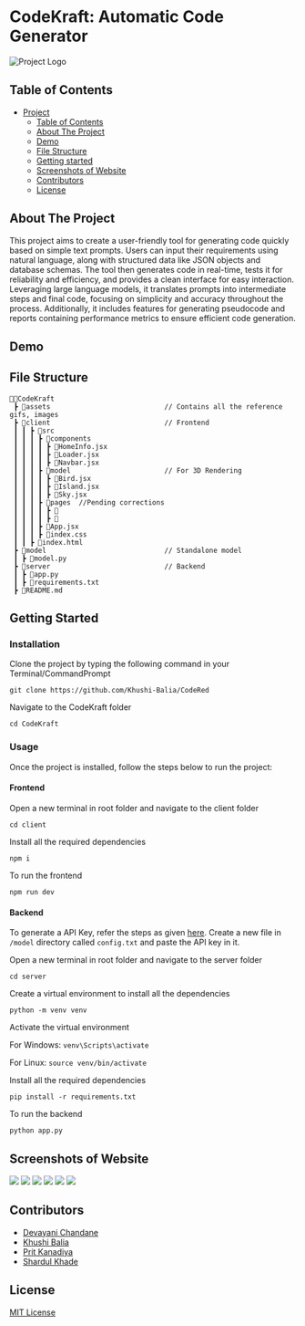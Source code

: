 # CodeKraft: Automatic Code Generator

<img src="assets/logo.png" alt="Project Logo">

## Table of Contents

- [Project](#CodeKraft)
  - [Table of Contents](#table-of-contents)
  - [About The Project](#about-the-project)
  - [Demo](#demo)
  - [File Structure](#file-structure)
  - [Getting started](#Getting-Started)
  - [Screenshots of Website](#screenshots-of-website)
  - [Contributors](#contributors)
  - [License](#license)

## About The Project

This project aims to create a user-friendly tool for generating code quickly based on simple text prompts. Users can input their requirements using natural language, along with structured data like JSON objects and database schemas. The tool then generates code in real-time, tests it for reliability and efficiency, and provides a clean interface for easy interaction. Leveraging large language models, it translates prompts into intermediate steps and final code, focusing on simplicity and accuracy throughout the process. Additionally, it includes features for generating pseudocode and reports containing performance metrics to ensure efficient code generation.

## Demo

## File Structure
```
👨‍💻CodeKraft
 ┣ 📂assets                            // Contains all the reference gifs, images
 ┣ 📂client                            // Frontend        
 ┃ ┃ ┣ 📂src                                      
 ┃ ┃ ┃ ┣ 📂components  
 ┃ ┃ ┃ ┃ ┣ 📄HomeInfo.jsx  
 ┃ ┃ ┃ ┃ ┣ 📄Loader.jsx
 ┃ ┃ ┃ ┃ ┣ 📄Navbar.jsx
 ┃ ┃ ┃ ┣ 📂model                       // For 3D Rendering  
 ┃ ┃ ┃ ┃ ┣ 📄Bird.jsx 
 ┃ ┃ ┃ ┃ ┣ 📄Island.jsx
 ┃ ┃ ┃ ┃ ┣ 📄Sky.jsx
 ┃ ┃ ┃ ┣ 📂pages  //Pending corrections
 ┃ ┃ ┃ ┃ ┣ 📄
 ┃ ┃ ┃ ┃ ┣ 📄
 ┃ ┃ ┃ ┣ 📄App.jsx
 ┃ ┃ ┃ ┣ 📄index.css
 ┃ ┃ ┣ 📄index.html
 ┣ 📂model                             // Standalone model         
 ┃ ┣ 📄model.py   
 ┣ 📂server                            // Backend 
 ┃ ┣ 📄app.py   
 ┃ ┣ 📄requirements.txt
 ┣ 📄README.md
```
## Getting Started

### Installation

Clone the project by typing the following command in your Terminal/CommandPrompt

```
git clone https://github.com/Khushi-Balia/CodeRed
```
Navigate to the CodeKraft folder

```
cd CodeKraft
```

### Usage

Once the project is installed, follow the steps below to run the project:

#### Frontend

Open a new terminal in root folder and navigate to the client folder

```
cd client
```

Install all the required dependencies

```
npm i
```

To run the frontend

```
npm run dev
```

#### Backend

To generate a API Key, refer the steps as given <a href = "https://www.kdnuggets.com/how-to-access-and-use-gemini-api-for-free">here</a>. Create a new file in ```/model``` directory called ```config.txt``` and paste the API key in it.

Open a new terminal in root folder and navigate to the server folder

```
cd server
```

Create a virtual environment to install all the dependencies

```
python -m venv venv
```

Activate the virtual environment

For Windows: ```venv\Scripts\activate```

For Linux: ```source venv/bin/activate```

Install all the required dependencies

```
pip install -r requirements.txt
```

To run the backend

```
python app.py
```

## Screenshots of Website

<img src = "./assets/ss4.png">
<img src = "./assets/ss5.png">
<img src = "./assets/ss2.png">
<img src = "./assets/ss3.png">
<img src = "./assets/ss1.png">
<img src = "./assets/ss6.png">

## Contributors

* <a href="https://github.com/devayani03">Devayani Chandane</a>
* <a href="https://github.com/Khushi-Balia">Khushi Balia</a>
* <a href="https://github.com/PritK99">Prit Kanadiya</a>
* <a href="https://github.com/shark-21">Shardul Khade</a>

## License
[MIT License](https://opensource.org/licenses/MIT)